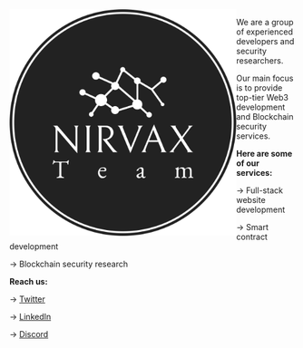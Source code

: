 <img align="left" src="profile.png" width="400">

We are a group of experienced developers and security researchers.

Our main focus is to provide top-tier Web3 development
and Blockchain security services.

**Here are some of our services:**

→ Full-stack website development

→ Smart contract development

→ Blockchain security research

**Reach us:**

→ [Twitter](https://x.com/nirvaxtm)

→ [LinkedIn](https://linkedin.com/nirvaxtm)

→ [Discord](https://discord.gg/cyberz)
